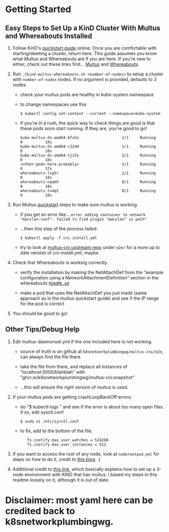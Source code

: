 # Getting Started

## Easy Steps to Set Up a KinD Cluster With Multus and Whereabouts Installed

1. Follow KinD's [quickstart guide](https://kind.sigs.k8s.io/docs/user/quick-start/) online. Once you are comfortable with starting/deleting a cluster, return here. This guide assumes you know what Multus and Whereabouts are if you are here. If you're new to either, check out these links first... [Multus](https://github.com/k8snetworkplumbingwg/multus-cni) and [Whereabouts](https://github.com/k8snetworkplumbingwg/whereabouts).

2. Run `./kind-multus-whereabouts.sh <number-of-nodes>` to setup a cluster with `number-of-nodes` nodes. If no argument is provided, defaults to 3 nodes.
   
   - check your multus pods are healthy in kube-system namespace
	
   - to change namespaces use this
		
		`$ kubectl config set-context --current --namespace=kube-system`

   - if you're in a rush, the quick way to check things are good is that these pods soon start running. If they are, you're good to go!
         
         kube-multus-ds-amd64-6fvhz                   1/1     Running             0          18s
         kube-multus-ds-amd64-r2244                   1/1     Running             0          18s
         kube-multus-ds-amd64-tjz5s                   1/1     Running             0          18s
         <other-pods-here-probably>                   1/1     Running             0          37s
         whereabouts-lvg5r                            1/1     Running             0          18s
         whereabouts-npqkh                            0/1     Running             0          18s
         whereabouts-tv4qt                            0/1     Running             0          18s

3. Run Multus [quickstart](https://github.com/k8snetworkplumbingwg/multus-cni/blob/master/docs/quickstart.md) steps to make sure multus is working.
   
   - if you get an error like... `error adding container to network "macvlan-conf": failed to find plugin "macvlan" in path"`

   - ...then this step of the process failed:
	
		`$ kubectl apply -f cni-install.yml`

   - try to look at [multus-cni upstream repo](https://github.com/k8snetworkplumbingwg/multus-cni) under `e2e/` for a more up to date version of cni-install.yml, maybe.

4. Check that Whereabouts is working correctly.

   - verify the installation by making the NetAttachDef from the "example configuration using a NetworkAttachmentDefinition" section in the whereabouts [`README.md`](https://github.com/k8snetworkplumbingwg/whereabouts#an-example-configuration-using-a-networkattachmentdefinition)
  
   - make a pod that uses the NetAttachDef you just made (same approach as in the multus quickstart guide) and see if the IP range for the pod is correct

5. You should be good to go!

## Other Tips/Debug Help

1. Edit multus-daemonset.yml if the one included here is not working.

   - source of truth is on github at `k8snetworkplumbingwg/multus-cni/e2e`, can always find the file there.

   - take the file from there, and replace all instances of "localhost:5000/blahblah" with "ghcr.io/k8snetworkplumbingwg/multus-cni:snapshot" 
   
   - ...this will ensure the right version of multus is used.

2. If your multus pods are getting crashLoopBackOff errors:

   - do "$ kubectl logs <pod-name>" and see if the error is about too many open files.
  if so, edit sysctl.conf
	
		`$ sudo vi /etc/sysctl.conf`

   - to fix, add to the bottom of the file:
	
			fs.inotify.max_user_watches = 524288
			fs.inotify.max_user_instances = 512

3. If you want to access the root of any node, look at `noderootpod.yml` for steps on how to do it, credit to [this blog](https://raesene.github.io/blog/2019/04/01/The-most-pointless-kubernetes-command-ever/). :)

4. Additional credit to [this link](https://gist.github.com/s1061123/c0b857ec1a399c1e174531c0b826a81c), which basically explains how to set up a 3-node environment with KIND that has multus. I based my steps in this readme loosely on it, although it is out of date.
	
# Disclaimer: most yaml here can be credited back to k8snetworkplumbingwg.
